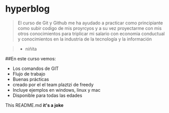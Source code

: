 # hyperblog
> El curso de Git y Github me ha ayudado a practicar como principiante como subir codigo de mis proyrcyos y a su vez proyectarme con mis otros conocimientos para triplicar mi salario con economia conductual y conocimientos en la industria de la tecnología y la información

>- niñita

##En este curso vemos:
* Los comandos de GIT
* Flujo de trabajo
* Buenas prácticas
* creado por el el team plaztzi de freedy
* Incluye ejemplos en windows, linux y mac
* Disponible para todas las edades

This README.md **it's a joke**
